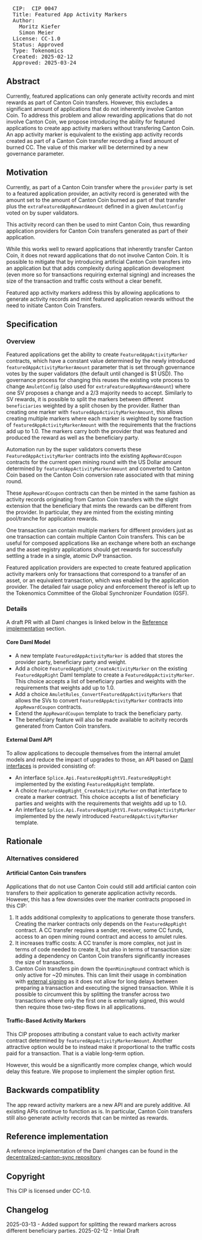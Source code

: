 <pre>
  CIP:  CIP 0047
  Title: Featured App Activity Markers
  Author:
    Moritz Kiefer
    Simon Meier
  License: CC-1.0
  Status: Approved
  Type: Tokenomics
  Created: 2025-02-12
  Approved: 2025-03-24
</pre>

## Abstract

Currently, featured applications can only generate activity records
and mint rewards as part of Canton Coin transfers. However, this
excludes a significant amount of applications that do not inherently involve Canton Coin.
To address this problem and allow rewarding applications that do not
involve Canton Coin, we propose introducing the ability for featured applications to create
app activity markers without transfering Canton Coin. An app activity
marker is equivalent to the existing app activity records created as
part of a Canton Coin transfer recording a fixed amount of burned CC. The value of this marker
will be determined by a new governance parameter.

## Motivation

Currently, as part of a Canton Coin transfer where the `provider`
party is set to a featured application provider, an activity record is
generated with the amount set to the amount of Canton Coin burned as
part of that transfer plus the `extraFeaturedAppRewardAmount` defined
in a given `AmuletConfig` voted on by super validators.

This activity record can then be used to mint Canton Coin, thus rewarding
application providers for Canton Coin transfers generated as part of
their application.

While this works well to reward applications that inherently transfer
Canton Coin, it does not reward applications that do not involve
Canton Coin. It is possible to mitigate that by introducing artificial
Canton Coin transfers into an application but that adds complexity
during application development (even more so for transactions
requiring external signing) and increases the size of the transaction
and traffic costs without a clear benefit.

Featured app activity markers address this by allowing applications to
generate activity records and mint featured application rewards
without the need to initiate Canton Coin Transfers.

## Specification

### Overview

Featured applications get the ability to create
`FeaturedAppActivityMarker` contracts, which have a constant value
determined by the newly introduced `featuredAppActivityMarkerAmount` parameter
that is set through governance votes by the super validators (the
default until changed is $1 USD). Tho governance process for changing
this reuses the existing vote process to change `AmuletConfig` (also
used for `extraFeaturedAppRewardAmount`) where one SV proposes a
change and a 2/3 majority needs to accept.
Similarly to SV rewards, it is possible to split the markers between different `beneficiaries` weighted by a split chosen by the provider.
Rather than creating one marker with `featuredAppActivityMarkerAmount`, this allows creating multiple markers where each marker is weighted by some fraction
of `featuredAppActivityMarkerAmount` with the requirements that the fractions add up to 1.0. The markers carry both the provider that was featured
and produced the reward as well as the beneficiary party.

Automation run by the super validators converts these
`FeaturedAppActivityMarker` contracts into the existing
`AppRewardCoupon` contracts for the current open mining round with the
US Dollar amount determined by `featuredAppActivityMarkerAmount` and converted
to Canton Coin based on the Canton Coin conversion rate associated
with that mining round.

These `AppRewardCoupon` contracts can then be minted in the same
fashion as activity records originating from Canton Coin transfers with the slight extension that the beneficiary that mints the rewards
can be different from the provider. In particular, they are minted from the existing minting pool/tranche for
application rewards.

One transaction can contain multiple markers for different providers
just as one transaction can contain multiple Canton Coin
transfers. This can be useful for composed applications like an
exchange where both an exchange and the asset registry applications should get rewards
for successfully settling a trade in a single, atomic DvP transaction.

Featured application providers are expected to create featured
application activity markers only for transactions that correspond to a
transfer of an asset, or an equivalent transaction, which was 
enabled by the application provider. The
detailed fair usage policy and enforcement thereof is left up to the
Tokenomics Committee of the Global Synchronizer Foundation (GSF).

### Details

A draft PR with all Daml changes is linked below in the [Reference implementation](#reference-implementation) section.

#### Core Daml Model

- A new template `FeaturedAppActivityMarker` is added that stores the provider party, beneficiary party and weight.
- Add a choice `FeaturedAppRight_CreateActivityMarker` on the existing `FeaturedAppRight` Daml template to create a `FeaturedAppActivityMarker`.
  This choice accepts a list of beneficiary parties and weights with the requirements that weights add up to 1.0.
- Add a choice `AmuletRules_ConvertFeaturedAppActivityMarkers` that
  allows the SVs to convert `FeaturedAppActivityMarker` contracts into
  `AppRewardCoupon` contracts.
- Extend the `AppRewardCoupon` template to track the beneficiary party.
- The beneficiary feature will also be made available to acitvity records generated from Canton Coin transfers.

#### External Daml API

To allow applications to decouple themselves from the internal amulet models and reduce the impact of upgrades to those, an API based on [Daml interfaces](https://docs.daml.com/daml/reference/interfaces.html) is provided consisting of:

- An interface `Splice.Api.FeaturedAppRightV1.FeaturedAppRight` implemented by the existing `FeaturedAppRight` template.
- A choice `FeaturedAppRight_CreateActivityMarker` on that interface to create a marker contract.
  This choice accepts a list of beneficiary parties and weights with the requirements that weights add up to 1.0.
- An interface `Splice.Api.FeaturedAppRightV1.FeaturedAppActivityMarker` implemented by the newly introduced `FeaturedAppActivityMarker` template.

## Rationale

### Alternatives considered

#### Artificial Canton Coin transfers

Applications that do not use Canton Coin could still add artificial
canton coin transfers to their application to generate application
activity records. However, this has a few downsides over the marker
contracts proposed in this CIP:

1. It adds additional complexity to applications to generate those
   transfers. Creating the marker contracts only depends on the
   `FeaturedAppRight` contract. A CC transfer requires a sender,
   receiver, some CC funds, access to an open mining round contract
   and access to amulet rules.
2. It increases traffic costs: A CC transfer is more complex, not just
   in terms of code needed to create it, but also in terms of
   transaction size: adding a dependency on Canton Coin transfers significantly increases the size of transactions.
3. Canton Coin transfers pin down the `OpenMiningRound` contract which
   is only active for ~20 minutes. This can limit their usage in
   combination with
   [external signing](https://github.com/digital-asset/canton/blob/main/community/ledger-api/src/main/protobuf/com/daml/ledger/api/v2/interactive/README.md)
   as it does not allow for long delays between preparing a
   transaction and executing the signed transaction. While it is possible to circumvent this by splitting the transfer across two transactions where only the first one is externally signed, this would then require those two-step flows in all applications.

#### Traffic-Based Activity Markers

This CIP proposes attributing a constant value to each activity marker
contract determined by `featuredAppActivityMarkerAmount`. Another
attractive option would be to instead make it proportional to the
traffic costs paid for a transaction. That is a viable long-term option.

However, this would be a significantly more complex change, which would delay this feature. We propose to implement the simpler option first.

## Backwards compatiblity

The app reward activity markers are a new API and are purely
additive. All existing APIs continue to function as is. In particular,
Canton Coin transfers still also generate activity records that can be
minted as rewards.

## Reference implementation

A reference implementation of the Daml changes can be found in the [decentralized-canton-sync repository](https://github.com/digital-asset/decentralized-canton-sync/tree/cocreature/featured-app-activitymarkers).

## Copyright

This CIP is licensed under CC-1.0.

## Changelog

2025-03-13 - Added support for splitting the reward markers across different beneficiary parties.
2025-02-12 - Intial Draft
